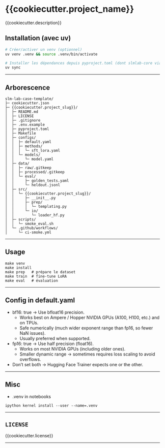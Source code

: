 # {{cookiecutter.project_name}}

{{cookiecutter.description}}

## Installation (avec uv)

```bash
# Créer/activer un venv (optionnel)
uv venv .venv && source .venv/bin/activate

# Installer les dépendances depuis pyproject.toml (dont slmlab-core via [tool.uv.sources])
uv sync
```

---

## Arborescence

```
slm-lab-case-template/
├─ cookiecutter.json
├─ {{cookiecutter.project_slug}}/
│  ├─ README.md
│  ├─ LICENSE
│  ├─ .gitignore
│  ├─ .env.example
│  ├─ pyproject.toml
│  ├─ Makefile
│  ├─ configs/
│  │  ├─ default.yaml
│  │  ├─ methods/
│  │  │  └─ sft_lora.yaml
│  │  └─ models/
│  │     └─ model.yaml
│  ├─ data/
│  │  ├─ raw/.gitkeep
│  │  ├─ processed/.gitkeep
│  │  └─ eval/
│  │     ├─ golden_tests.yaml
│  │     └─ heldout.jsonl
│  ├─ src/
│  │  └─ {{cookiecutter.project_slug}}/
│  │     ├─ __init__.py
│  │     ├─ prep/
│  │     │  └─ templating.py
│  │     └─ io/
│  │        └─ loader_hf.py
│  ├─ scripts/
│  │  └─ smoke_eval.sh
│  └─ .github/workflows/
│     └─ ci-smoke.yml

```

---

## Usage

```
make venv
make install
make prep   # prépare le dataset
make train  # fine-tune LoRA
make eval   # évaluation
```

--- 

## Config in default.yaml 

- bf16: true → Use bfloat16 precision.
  - Works best on Ampere / Hopper NVIDIA GPUs (A100, H100, etc.) and on TPUs.
  - Safe numerically (much wider exponent range than fp16, so fewer NaN issues).
  - Usually preferred when supported.
- fp16: true → Use half precision (float16).
  - Works on most NVIDIA GPUs (including older ones).
  - Smaller dynamic range → sometimes requires loss scaling to avoid overflows.
- Don’t set both → Hugging Face Trainer expects one or the other.

---

## Misc

- .venv in notebooks
```
ipython kernel install --user --name=.venv
```

---

## `LICENSE`
{{cookiecutter.license}}

---

